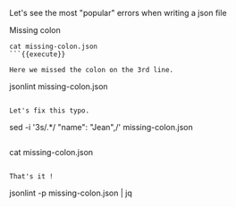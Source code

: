 Let's see the most "popular" errors when writing a json file 

Missing colon

```
cat missing-colon.json
```{{execute}}

Here we missed the colon on the 3rd line.

```
jsonlint missing-colon.json
```{{execute}}

Let's fix this typo.

```
sed -i '3s/.*/    "name": "Jean",/' missing-colon.json
```{{execute}}

```
cat missing-colon.json
```{{execute}}

That's it !
```
jsonlint -p missing-colon.json | jq
```{{execute}}
